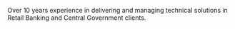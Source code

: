 ---
---
Over 10 years experience in delivering and managing technical solutions in
Retail Banking and Central Government clients.
